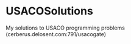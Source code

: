 USACOSolutions
==============

My solutions to USACO programming problems (cerberus.delosent.com:791/usacogate)

